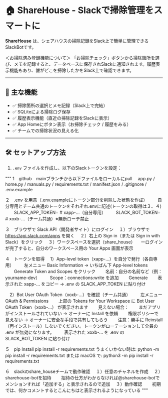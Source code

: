 # 🏠 ShareHouse - Slackで掃除管理をスマートに

**ShareHouse** は、シェアハウスの掃除記録をSlack上で簡単に管理できるSlackBotです。 

＜お掃除済み登録機能について＞ 
「お掃除チェック」ボタンから掃除箇所を選び、メモを記録すると、データベースに保存されSlackに通知されます。履歴表示機能もあり、誰がどこを掃除したかをSlack上で確認できます。

---

## 🚀 主な機能

- ✅ 掃除箇所の選択とメモ記録（Slack上で完結）
- ✅ SQLiteによる掃除ログ保存
- ✅ 履歴表示機能（直近の掃除記録をSlackに表示）
- ✅ App Homeにボタン表示（お掃除チェック / 履歴をみる）
- ✅ チームでの掃除状況の見える化

---

## 🛠️ セットアップ方法

1. `.env` ファイルを作成し、以下のSlackトークンを設定：



"""
1　github　mainブランチから以下ファイルをローカルにpull
　app.py / home.py / manuals.py / requirements.txt / manifest.json / .gitignore / .env.example

２　.env を用意（.env.exampleにトークン部分を削除した状態を作成）
　　自分専用とチーム共通のトークンをそれぞれ.envに記述(トークンの取得は３、４)
　　SLACK_APP_TOKEN=   # xapp-...（自分専用）
　　SLACK_BOT_TOKEN=   # xoxb-...（チーム共通）※無断ローテ禁止

３　ブラウザで Slack API（開発者サイト）にログイン
　１）ブラウザで https://api.slack.com/apps を開く
　２）右上の Sign in（または Sign in with Slack）をクリック
　３）ワークスペースを選択（share_house）
　ーログインが完了すると、自分のワークスペース用の Your Apps 画面が表示

４　トークンを取得
　1）App-level token（xapp-…）を自分で発行（各自専用）
　　左メニュー Basic Information → いちばん下 App-level tokens
　　Generate Token and Scopes をクリック
　　名前：自分の名前など（例：yourname-dev）
　　Scope：connections:write を追加
　　Generate
　　表示された xapp-... をコピー → .env の SLACK_APP_TOKEN に貼り付け

　2）Bot User OAuth Token（xoxb-…）を確認（チーム共通）
　　左メニュー OAuth & Permissions
　　上部の Tokens for Your Workspace に Bot User OAuth Token（xoxb-...） が表示されます
　　見えない場合：
　　まだアプリがインストールされていない → オーナーに Install を依頼
　　権限ポリシーで見えない → オーナーに安全な手段で共有してもらう
　　注意：勝手に Reinstall（再インストール）しないでください。トークンがローテーションして全員の .env が無効になります。
　　表示された xoxb-... を .env の SLACK_BOT_TOKEN に貼り付け

５　pip Install
 pip install -r requirements.txt
 うまくいかない時は:
 python -m pip install -r requirements.txt
 または macOS で: python3 -m pip install -r requirements.txt

６　slackのshare_houseチームで動作確認
　１）任意のチャネルを作成
　２）sharehouse-botを招待
　　招待の仕方がわからなければ@sharehouse-botでメンションすれば「追加する」と表示されるので追加
　３）動作確認
　　初期では、何かコメントするとこんにちはと表示されるようになっている
"""
